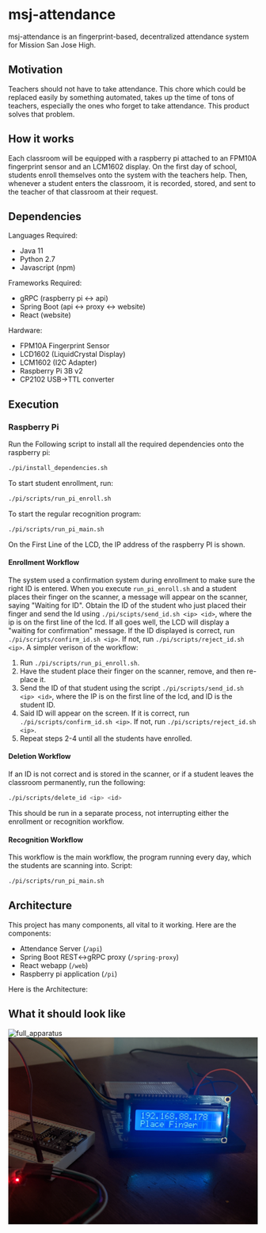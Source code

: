 # msj-attendance
msj-attendance is an fingerprint-based, decentralized attendance system for Mission San Jose High. 

## Motivation
Teachers should not have to take attendance. This chore which could be replaced easily by something automated, takes up the time of tons of teachers, especially the ones who forget to take attendance. This product solves that problem.

## How it works
Each classroom will be equipped with a raspberry pi attached to an FPM10A fingerprint sensor and an LCM1602 display. On the first day of school, students enroll themselves onto the system with the teachers help. Then, whenever a student enters the classroom, it is recorded, stored, and sent to the teacher of that classroom at their request.

## Dependencies
Languages Required:
 - Java 11
 - Python 2.7
 - Javascript (npm)
 
Frameworks Required:
- gRPC (raspberry pi <-> api)
- Spring Boot (api <-> proxy <-> website)
- React (website)

Hardware:
- FPM10A Fingerprint Sensor
- LCD1602 (LiquidCrystal Display)
- LCM1602 (I2C Adapter)
- Raspberry Pi 3B v2
- CP2102 USB->TTL converter
## Execution
### Raspberry Pi
Run the Following script to install all the required dependencies onto the raspberry pi:
```bash
./pi/install_dependencies.sh
```
To start student enrollment, run:
```bash
./pi/scripts/run_pi_enroll.sh
```
To start the regular recognition program:
```bash
./pi/scripts/run_pi_main.sh
```
On the First Line of the LCD, the IP address of the raspberry PI is shown.
#### Enrollment Workflow
The system used a confirmation system during enrollment to make sure the right ID is entered. When you execute `run_pi_enroll.sh` and a student places their finger on the scanner, a message will appear on the scanner, saying "Waiting for ID". Obtain the ID of the student who just placed their finger and send the Id using `./pi/scipts/send_id.sh <ip> <id>`, where the ip is on the first line of the lcd. If all goes well, the LCD will display a "waiting for confirmation" message. If the ID displayed is correct, run `./pi/scripts/confirm_id.sh <ip>`. If not, run `./pi/scripts/reject_id.sh <ip>`. A simpler verison of the workflow:
 1) Run `./pi/scripts/run_pi_enroll.sh`.
 2) Have the student place their finger on the scanner, remove, and then re-place it.
 3) Send the ID of that student using the script `./pi/scripts/send_id.sh <ip> <id>`, where the IP is on the first line of the lcd, and ID is the student ID.
 4) Said ID will appear on the screen. If it is correct, run `./pi/scripts/confirm_id.sh <ip>`. If not, run `./pi/scripts/reject_id.sh <ip>`.
 5) Repeat steps 2-4 until all the students have enrolled.
 #### Deletion Workflow
 If an ID is not correct and is stored in the scanner, or if a student leaves the classroom permanently, run the following:
 ```bash
 ./pi/scripts/delete_id <ip> <id>
 ```
 This should be run in a separate process, not interrupting either the enrollment or recognition workflow.
 #### Recognition Workflow
 This workflow is the main workflow, the program running every day, which the students are scanning into. Script: 
 ```bash
 ./pi/scripts/run_pi_main.sh
 ```
## Architecture
This project has many components, all vital to it working. Here are the components:
- Attendance Server (`/api`)
- Spring Boot REST<->gRPC proxy (`/spring-proxy`)
- React webapp (`/web`)
- Raspberry pi application (`/pi`)

Here is the Architecture:
## What it should look like
![full_apparatus](https://github.com/adiprerepa/msj-attendance/blob/master/docs/full_scanner_apparatus.jpg)
![lcd_ip](https://github.com/adiprerepa/msj-attendance/blob/master/docs/lcd_interface.jpg)
